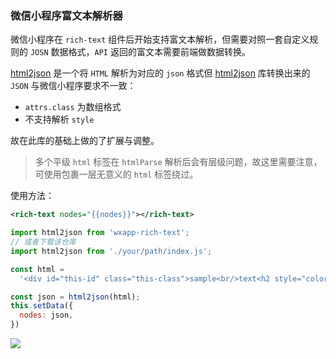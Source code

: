 ### 微信小程序富文本解析器

微信小程序在 `rich-text` 组件后开始支持富文本解析，但需要对照一套自定义规则的 `JOSN` 数据格式，`API` 返回的富文本需要前端做数据转换。

[html2json](https://github.com/Jxck/html2json) 是一个将 `HTML` 解析为对应的 `json` 格式但 [html2json](https://github.com/Jxck/html2json) 库转换出来的 `JSON` 与微信小程序要求不一致：

- `attrs.class` 为数组格式
- 不支持解析 `style`

故在此库的基础上做的了扩展与调整。

> 多个平级 `html` 标签在 `htmlParse` 解析后会有层级问题，故这里需要注意，可使用包裹一层无意义的 `html` 标签绕过。

使用方法：

```xml
<rich-text nodes="{{nodes}}"></rich-text>
```

```js
import html2json from 'wxapp-rich-text';
// 或者下载该仓库
import html2json from './your/path/index.js';

const html =
  '<div id="this-id" class="this-class">sample<br/>text<h2 style="color: red;font-size:48rpx;">sample text</h2></div>';

const json = html2json(html);
this.setData({
  nodes: json,
})
```

![](https://raw.githubusercontent.com/treadpit/wxapp-rich-text/master/screentshot/test.png)
